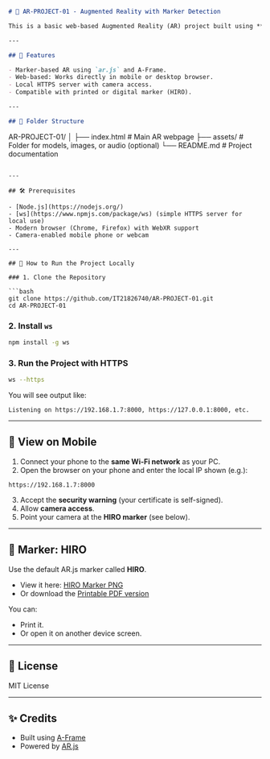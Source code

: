 
```markdown
# 🧠 AR-PROJECT-01 - Augmented Reality with Marker Detection

This is a basic web-based Augmented Reality (AR) project built using **AR.js** and **A-Frame**, designed to display a 3D object (box) when a marker is detected using the device's camera.

---

## 🚀 Features

- Marker-based AR using `ar.js` and A-Frame.
- Web-based: Works directly in mobile or desktop browser.
- Local HTTPS server with camera access.
- Compatible with printed or digital marker (HIRO).

---

## 📁 Folder Structure

```

AR-PROJECT-01/
│
├── index.html          # Main AR webpage
├── assets/             # Folder for models, images, or audio (optional)
└── README.md           # Project documentation

````

---

## 🛠️ Prerequisites

- [Node.js](https://nodejs.org/)
- [ws](https://www.npmjs.com/package/ws) (simple HTTPS server for local use)
- Modern browser (Chrome, Firefox) with WebXR support
- Camera-enabled mobile phone or webcam

---

## 🧪 How to Run the Project Locally

### 1. Clone the Repository

```bash
git clone https://github.com/IT21826740/AR-PROJECT-01.git
cd AR-PROJECT-01
````

### 2. Install `ws`

```bash
npm install -g ws
```

### 3. Run the Project with HTTPS

```bash
ws --https
```

You will see output like:

```
Listening on https://192.168.1.7:8000, https://127.0.0.1:8000, etc.
```

---

## 📱 View on Mobile

1. Connect your phone to the **same Wi-Fi network** as your PC.
2. Open the browser on your phone and enter the local IP shown (e.g.):

```
https://192.168.1.7:8000
```

3. Accept the **security warning** (your certificate is self-signed).
4. Allow **camera access**.
5. Point your camera at the **HIRO marker** (see below).

---

## 🎯 Marker: HIRO

Use the default AR.js marker called **HIRO**.

* View it here: [HIRO Marker PNG](https://raw.githubusercontent.com/AR-js-org/AR.js/master/three.js/examples/marker-training/examples/pattern-files/pattern-hiro.png)
* Or download the [Printable PDF version](https://chev.me/arjs-marker-training/examples/pattern-files/hiro.pdf)

You can:

* Print it.
* Or open it on another device screen.

---

## 📄 License

MIT License

---

## ✨ Credits

* Built using [A-Frame](https://aframe.io/)
* Powered by [AR.js](https://github.com/AR-js-org/AR.js)

```


